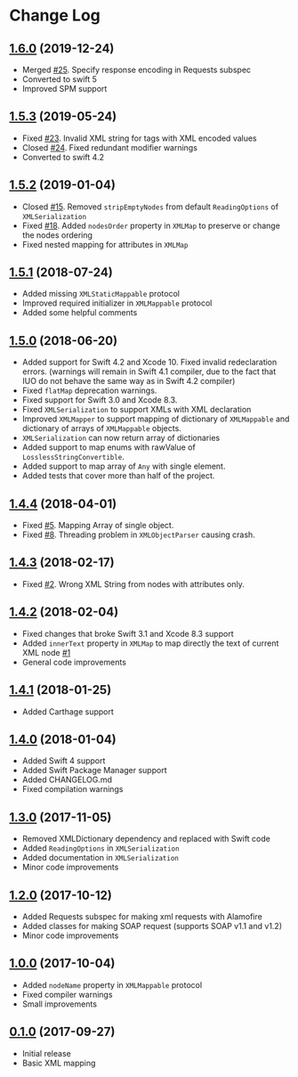 # Change Log

## [1.6.0](https://github.com/gcharita/XMLMapper/releases/tag/1.6.0) (2019-12-24)

- Merged [#25](https://github.com/gcharita/XMLMapper/pull/25). Specify response encoding in Requests subspec
- Converted to swift 5
- Improved SPM support

## [1.5.3](https://github.com/gcharita/XMLMapper/releases/tag/1.5.3) (2019-05-24)

- Fixed [#23](https://github.com/gcharita/XMLMapper/issues/23). Invalid XML string for tags with XML encoded values
- Closed [#24](https://github.com/gcharita/XMLMapper/issues/24). Fixed redundant modifier warnings
- Converted to swift 4.2

## [1.5.2](https://github.com/gcharita/XMLMapper/releases/tag/1.5.2) (2019-01-04)

- Closed [#15](https://github.com/gcharita/XMLMapper/issues/15). Removed `stripEmptyNodes` from default `ReadingOptions` of `XMLSerialization`
- Fixed [#18](https://github.com/gcharita/XMLMapper/issues/18). Added `nodesOrder` property in `XMLMap` to preserve or change the nodes ordering
- Fixed nested mapping for attributes in `XMLMap`

## [1.5.1](https://github.com/gcharita/XMLMapper/releases/tag/1.5.1) (2018-07-24)

- Added missing `XMLStaticMappable` protocol
- Improved required initializer in `XMLMappable` protocol
- Added some helpful comments

## [1.5.0](https://github.com/gcharita/XMLMapper/releases/tag/1.5.0) (2018-06-20)

- Added support for Swift 4.2 and Xcode 10. Fixed invalid redeclaration errors. (warnings will remain in Swift 4.1 compiler, due to the fact that IUO do not behave the same way as in Swift 4.2 compiler)
- Fixed `flatMap` deprecation warnings.
- Fixed support for Swift 3.0 and Xcode 8.3.
- Fixed `XMLSerialization` to support XMLs with XML declaration
- Improved `XMLMapper` to support mapping of dictionary of `XMLMappable` and dictionary of arrays of `XMLMappable` objects.
- `XMLSerialization` can now return array of dictionaries
- Added support to map enums with rawValue of `LosslessStringConvertible`.
- Added support to map array of `Any` with single element.
- Added tests that cover more than half of the project.

## [1.4.4](https://github.com/gcharita/XMLMapper/releases/tag/1.4.4) (2018-04-01)

- Fixed [#5](https://github.com/gcharita/XMLMapper/issues/5). Mapping Array of single object.
- Fixed [#8](https://github.com/gcharita/XMLMapper/issues/8). Threading problem in `XMLObjectParser` causing crash.

## [1.4.3](https://github.com/gcharita/XMLMapper/releases/tag/1.4.3) (2018-02-17)

- Fixed [#2](https://github.com/gcharita/XMLMapper/issues/2). Wrong XML String from nodes with attributes only.

## [1.4.2](https://github.com/gcharita/XMLMapper/releases/tag/1.4.2) (2018-02-04)

- Fixed changes that broke Swift 3.1 and Xcode 8.3 support
- Added `innerText` property in `XMLMap` to map directly the text of current XML node [#1](https://github.com/gcharita/XMLMapper/issues/1)
- General code improvements

## [1.4.1](https://github.com/gcharita/XMLMapper/releases/tag/1.4.1) (2018-01-25)

- Added Carthage support

## [1.4.0](https://github.com/gcharita/XMLMapper/releases/tag/1.4.0) (2018-01-04)

- Added Swift 4 support
- Added Swift Package Manager support
- Added CHANGELOG.md
- Fixed compilation warnings

## [1.3.0](https://github.com/gcharita/XMLMapper/releases/tag/1.3.0) (2017-11-05)

- Removed XMLDictionary dependency and replaced with Swift code
- Added `ReadingOptions` in `XMLSerialization`
- Added documentation in `XMLSerialization`
- Minor code improvements

## [1.2.0](https://github.com/gcharita/XMLMapper/releases/tag/1.2.0) (2017-10-12)

- Added Requests subspec for making xml requests with Alamofire
- Added classes for making SOAP request (supports SOAP v1.1 and v1.2)
- Minor code improvements

## [1.0.0](https://github.com/gcharita/XMLMapper/releases/tag/1.0.0) (2017-10-04)

- Added `nodeName` property in `XMLMappable` protocol
- Fixed compiler warnings
- Small improvements

## [0.1.0](https://github.com/gcharita/XMLMapper/releases/tag/0.1.0) (2017-09-27)

- Initial release
- Basic XML mapping